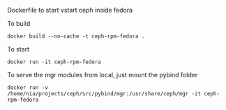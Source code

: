 Dockerfile to start vstart ceph inside fedora

To build

```
docker build --no-cache -t ceph-rpm-fedora .
```

To start

```
docker run -it ceph-rpm-fedora
```


To serve the mgr modules from local, just mount the pybind folder
```
docker run -v /home/nia/projects/ceph/src/pybind/mgr:/usr/share/ceph/mgr -it ceph-rpm-fedora
```
